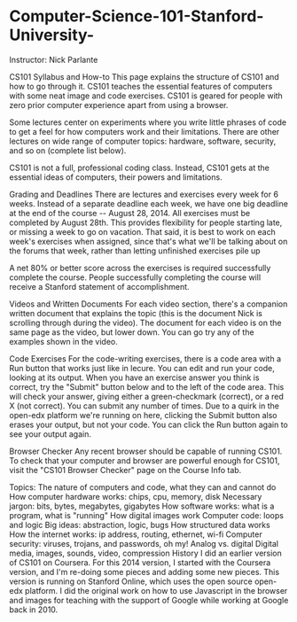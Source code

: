 # Computer-Science-101-Stanford-University-
Instructor: Nick Parlante

CS101 Syllabus and How-to
This page explains the structure of CS101 and how to go through it. CS101 teaches the essential features of computers with some neat image and code exercises. CS101 is geared for people with zero prior computer experience apart from using a browser.

Some lectures center on experiments where you write little phrases of code to get a feel for how computers work and their limitations. There are other lectures on wide range of computer topics: hardware, software, security, and so on (complete list below).

CS101 is not a full, professional coding class. Instead, CS101 gets at the essential ideas of computers, their powers and limitations.

Grading and Deadlines
There are lectures and exercises every week for 6 weeks. Instead of a separate deadline each week, we have one big deadline at the end of the course -- August 28, 2014. All exercises must be completed by August 28th. This provides flexibility for people starting late, or missing a week to go on vacation. That said, it is best to work on each week's exercises when assigned, since that's what we'll be talking about on the forums that week, rather than letting unfinished exercises pile up

A net 80% or better score across the exercises is required successfully complete the course. People successfully completing the course will receive a Stanford statement of accomplishment.

Videos and Written Documents
For each video section, there's a companion written document that explains the topic (this is the document Nick is scrolling through during the video). The document for each video is on the same page as the video, but lower down. You can go try any of the examples shown in the video.

Code Exercises
For the code-writing exercises, there is a code area with a Run button that works just like in lecure. You can edit and run your code, looking at its output. When you have an exercise answer you think is correct, try the "Submit" button below and to the left of the code area. This will check your answer, giving either a green-checkmark (correct), or a red X (not correct). You can submit any number of times. Due to a quirk in the open-edx platform we're running on here, clicking the Submit button also erases your output, but not your code. You can click the Run button again to see your output again.

Browser Checker
Any recent browser should be capable of running CS101. To check that your computer and browser are powerful enough for CS101, visit the "CS101 Browser Checker" page on the Course Info tab.

Topics:
The nature of computers and code, what they can and cannot do
How computer hardware works: chips, cpu, memory, disk
Necessary jargon: bits, bytes, megabytes, gigabytes
How software works: what is a program, what is "running"
How digital images work
Computer code: loops and logic
Big ideas: abstraction, logic, bugs
How structured data works
How the internet works: ip address, routing, ethernet, wi-fi
Computer security: viruses, trojans, and passwords, oh my!
Analog vs. digital
Digital media, images, sounds, video, compression
History
I did an earlier version of CS101 on Coursera. For this 2014 version, I started with the Coursera version, and I'm re-doing some pieces and adding some new pieces. This version is running on Stanford Online, which uses the open source open-edx platform.  I did the original work on how to use Javascript in the browser and images for teaching with the support of Google while working at Google back in 2010.
